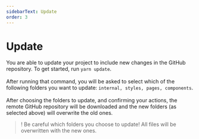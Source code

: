 ```yaml
---
sidebarText: Update
order: 3
---
```

# Update

You are able to update your project to include new changes in the GitHub repository. To get started, run `yarn update`.\
\
After running that command, you will be asked to select which of the following folders you want to update:
`internal, styles, pages, components`.\
\
After choosing the folders to update, and confirming your actions, the remote GitHub repository will be downloaded and the new folders (as selected above) will overwrite the old ones.

>! Be careful which folders you choose to update! All files will be overwritten with the new ones.